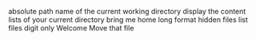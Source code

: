 absolute path name of the current working directory
display the content lists of your current directory
bring me home
long format
hidden files
list files digit only
Welcome
Move that file
